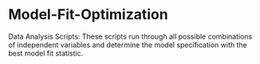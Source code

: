 # Model-Fit-Optimization
Data Analysis Scripts: These scripts run through all possible combinations of independent variables and determine the model specification with the best model fit statistic.
